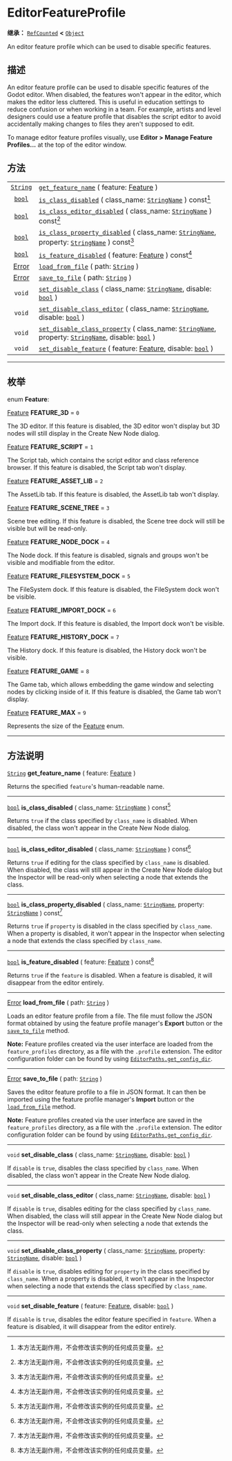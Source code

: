 <!-- ⚠ 请勿编辑本文件 ⚠ -->
<!-- 本文档使用脚本从 WeDot 引擎源码仓库生成。 -->
<!-- 生成脚本：https://github.com/WeDot-Engine/WeDot/tree/master/doc/tools/make_md.py； -->
<!-- 原文件：https://github.com/WeDot-Engine/WeDot/tree/master/doc/classes/EditorFeatureProfile.xml。 -->

<div id="_class_editorfeatureprofile"></div>

# EditorFeatureProfile

**继承：** [`RefCounted`](class_refcounted.md) **<** [`Object`](class_object.md)

An editor feature profile which can be used to disable specific features.

## 描述

An editor feature profile can be used to disable specific features of the Godot editor. When disabled, the features won't appear in the editor, which makes the editor less cluttered. This is useful in education settings to reduce confusion or when working in a team. For example, artists and level designers could use a feature profile that disables the script editor to avoid accidentally making changes to files they aren't supposed to edit.

To manage editor feature profiles visually, use **Editor > Manage Feature Profiles...** at the top of the editor window.

## 方法

|||
|:-:|:--|
| [`String`](class_string.md)       | [`get_feature_name`](class_editorfeatureprofile.md#class_editorfeatureprofile_method_get_feature_name) ( feature: [Feature](#enum_editorfeatureprofile_feature) )                                                                                               |
| [`bool`](class_bool.md)           | [`is_class_disabled`](class_editorfeatureprofile.md#class_editorfeatureprofile_method_is_class_disabled) ( class_name: [`StringName`](class_stringname.md) ) const[^const]                                                                                      |
| [`bool`](class_bool.md)           | [`is_class_editor_disabled`](class_editorfeatureprofile.md#class_editorfeatureprofile_method_is_class_editor_disabled) ( class_name: [`StringName`](class_stringname.md) ) const[^const]                                                                        |
| [`bool`](class_bool.md)           | [`is_class_property_disabled`](class_editorfeatureprofile.md#class_editorfeatureprofile_method_is_class_property_disabled) ( class_name: [`StringName`](class_stringname.md), property: [`StringName`](class_stringname.md) ) const[^const]                     |
| [`bool`](class_bool.md)           | [`is_feature_disabled`](class_editorfeatureprofile.md#class_editorfeatureprofile_method_is_feature_disabled) ( feature: [Feature](#enum_editorfeatureprofile_feature) ) const[^const]                                                                           |
| [Error](#enum_@globalscope_error) | [`load_from_file`](class_editorfeatureprofile.md#class_editorfeatureprofile_method_load_from_file) ( path: [`String`](class_string.md) )                                                                                                                        |
| [Error](#enum_@globalscope_error) | [`save_to_file`](class_editorfeatureprofile.md#class_editorfeatureprofile_method_save_to_file) ( path: [`String`](class_string.md) )                                                                                                                            |
| `void`                            | [`set_disable_class`](class_editorfeatureprofile.md#class_editorfeatureprofile_method_set_disable_class) ( class_name: [`StringName`](class_stringname.md), disable: [`bool`](class_bool.md) )                                                                  |
| `void`                            | [`set_disable_class_editor`](class_editorfeatureprofile.md#class_editorfeatureprofile_method_set_disable_class_editor) ( class_name: [`StringName`](class_stringname.md), disable: [`bool`](class_bool.md) )                                                    |
| `void`                            | [`set_disable_class_property`](class_editorfeatureprofile.md#class_editorfeatureprofile_method_set_disable_class_property) ( class_name: [`StringName`](class_stringname.md), property: [`StringName`](class_stringname.md), disable: [`bool`](class_bool.md) ) |
| `void`                            | [`set_disable_feature`](class_editorfeatureprofile.md#class_editorfeatureprofile_method_set_disable_feature) ( feature: [Feature](#enum_editorfeatureprofile_feature), disable: [`bool`](class_bool.md) )                                                       |

<!-- rst-class:: classref-section-separator -->

---

## 枚举

<div id="_class_enum_editorfeatureprofile_feature"></div>

enum **Feature**: <div id="enum_editorfeatureprofile_feature"></div>

<div id="_class_editorfeatureprofile_constant_feature_3d"></div>

[Feature](#enum_editorfeatureprofile_feature) **FEATURE_3D** = ``0``

The 3D editor. If this feature is disabled, the 3D editor won't display but 3D nodes will still display in the Create New Node dialog.

<div id="_class_editorfeatureprofile_constant_feature_script"></div>

[Feature](#enum_editorfeatureprofile_feature) **FEATURE_SCRIPT** = ``1``

The Script tab, which contains the script editor and class reference browser. If this feature is disabled, the Script tab won't display.

<div id="_class_editorfeatureprofile_constant_feature_asset_lib"></div>

[Feature](#enum_editorfeatureprofile_feature) **FEATURE_ASSET_LIB** = ``2``

The AssetLib tab. If this feature is disabled, the AssetLib tab won't display.

<div id="_class_editorfeatureprofile_constant_feature_scene_tree"></div>

[Feature](#enum_editorfeatureprofile_feature) **FEATURE_SCENE_TREE** = ``3``

Scene tree editing. If this feature is disabled, the Scene tree dock will still be visible but will be read-only.

<div id="_class_editorfeatureprofile_constant_feature_node_dock"></div>

[Feature](#enum_editorfeatureprofile_feature) **FEATURE_NODE_DOCK** = ``4``

The Node dock. If this feature is disabled, signals and groups won't be visible and modifiable from the editor.

<div id="_class_editorfeatureprofile_constant_feature_filesystem_dock"></div>

[Feature](#enum_editorfeatureprofile_feature) **FEATURE_FILESYSTEM_DOCK** = ``5``

The FileSystem dock. If this feature is disabled, the FileSystem dock won't be visible.

<div id="_class_editorfeatureprofile_constant_feature_import_dock"></div>

[Feature](#enum_editorfeatureprofile_feature) **FEATURE_IMPORT_DOCK** = ``6``

The Import dock. If this feature is disabled, the Import dock won't be visible.

<div id="_class_editorfeatureprofile_constant_feature_history_dock"></div>

[Feature](#enum_editorfeatureprofile_feature) **FEATURE_HISTORY_DOCK** = ``7``

The History dock. If this feature is disabled, the History dock won't be visible.

<div id="_class_editorfeatureprofile_constant_feature_game"></div>

[Feature](#enum_editorfeatureprofile_feature) **FEATURE_GAME** = ``8``

The Game tab, which allows embedding the game window and selecting nodes by clicking inside of it. If this feature is disabled, the Game tab won't display.

<div id="_class_editorfeatureprofile_constant_feature_max"></div>

[Feature](#enum_editorfeatureprofile_feature) **FEATURE_MAX** = ``9``

Represents the size of the [Feature](#enum_editorfeatureprofile_feature) enum.

<!-- rst-class:: classref-section-separator -->

---

## 方法说明

<div id="_class_editorfeatureprofile_method_get_feature_name"></div>

[`String`](class_string.md) **get_feature_name** ( feature: [Feature](#enum_editorfeatureprofile_feature) )<div id="class_editorfeatureprofile_method_get_feature_name"></div>

Returns the specified `feature`'s human-readable name.

<!-- rst-class:: classref-item-separator -->

---

<div id="_class_editorfeatureprofile_method_is_class_disabled"></div>

[`bool`](class_bool.md) **is_class_disabled** ( class_name: [`StringName`](class_stringname.md) ) const[^const]<div id="class_editorfeatureprofile_method_is_class_disabled"></div>

Returns `true` if the class specified by `class_name` is disabled. When disabled, the class won't appear in the Create New Node dialog.

<!-- rst-class:: classref-item-separator -->

---

<div id="_class_editorfeatureprofile_method_is_class_editor_disabled"></div>

[`bool`](class_bool.md) **is_class_editor_disabled** ( class_name: [`StringName`](class_stringname.md) ) const[^const]<div id="class_editorfeatureprofile_method_is_class_editor_disabled"></div>

Returns `true` if editing for the class specified by `class_name` is disabled. When disabled, the class will still appear in the Create New Node dialog but the Inspector will be read-only when selecting a node that extends the class.

<!-- rst-class:: classref-item-separator -->

---

<div id="_class_editorfeatureprofile_method_is_class_property_disabled"></div>

[`bool`](class_bool.md) **is_class_property_disabled** ( class_name: [`StringName`](class_stringname.md), property: [`StringName`](class_stringname.md) ) const[^const]<div id="class_editorfeatureprofile_method_is_class_property_disabled"></div>

Returns `true` if `property` is disabled in the class specified by `class_name`. When a property is disabled, it won't appear in the Inspector when selecting a node that extends the class specified by `class_name`.

<!-- rst-class:: classref-item-separator -->

---

<div id="_class_editorfeatureprofile_method_is_feature_disabled"></div>

[`bool`](class_bool.md) **is_feature_disabled** ( feature: [Feature](#enum_editorfeatureprofile_feature) ) const[^const]<div id="class_editorfeatureprofile_method_is_feature_disabled"></div>

Returns `true` if the `feature` is disabled. When a feature is disabled, it will disappear from the editor entirely.

<!-- rst-class:: classref-item-separator -->

---

<div id="_class_editorfeatureprofile_method_load_from_file"></div>

[Error](#enum_@globalscope_error) **load_from_file** ( path: [`String`](class_string.md) )<div id="class_editorfeatureprofile_method_load_from_file"></div>

Loads an editor feature profile from a file. The file must follow the JSON format obtained by using the feature profile manager's **Export** button or the [`save_to_file`](class_editorfeatureprofile.md#class_editorfeatureprofile_method_save_to_file) method.

 **Note:** Feature profiles created via the user interface are loaded from the `feature_profiles` directory, as a file with the `.profile` extension. The editor configuration folder can be found by using [`EditorPaths.get_config_dir`](class_editorpaths.md#class_editorpaths_method_get_config_dir).

<!-- rst-class:: classref-item-separator -->

---

<div id="_class_editorfeatureprofile_method_save_to_file"></div>

[Error](#enum_@globalscope_error) **save_to_file** ( path: [`String`](class_string.md) )<div id="class_editorfeatureprofile_method_save_to_file"></div>

Saves the editor feature profile to a file in JSON format. It can then be imported using the feature profile manager's **Import** button or the [`load_from_file`](class_editorfeatureprofile.md#class_editorfeatureprofile_method_load_from_file) method.

 **Note:** Feature profiles created via the user interface are saved in the `feature_profiles` directory, as a file with the `.profile` extension. The editor configuration folder can be found by using [`EditorPaths.get_config_dir`](class_editorpaths.md#class_editorpaths_method_get_config_dir).

<!-- rst-class:: classref-item-separator -->

---

<div id="_class_editorfeatureprofile_method_set_disable_class"></div>

`void` **set_disable_class** ( class_name: [`StringName`](class_stringname.md), disable: [`bool`](class_bool.md) )<div id="class_editorfeatureprofile_method_set_disable_class"></div>

If `disable` is `true`, disables the class specified by `class_name`. When disabled, the class won't appear in the Create New Node dialog.

<!-- rst-class:: classref-item-separator -->

---

<div id="_class_editorfeatureprofile_method_set_disable_class_editor"></div>

`void` **set_disable_class_editor** ( class_name: [`StringName`](class_stringname.md), disable: [`bool`](class_bool.md) )<div id="class_editorfeatureprofile_method_set_disable_class_editor"></div>

If `disable` is `true`, disables editing for the class specified by `class_name`. When disabled, the class will still appear in the Create New Node dialog but the Inspector will be read-only when selecting a node that extends the class.

<!-- rst-class:: classref-item-separator -->

---

<div id="_class_editorfeatureprofile_method_set_disable_class_property"></div>

`void` **set_disable_class_property** ( class_name: [`StringName`](class_stringname.md), property: [`StringName`](class_stringname.md), disable: [`bool`](class_bool.md) )<div id="class_editorfeatureprofile_method_set_disable_class_property"></div>

If `disable` is `true`, disables editing for `property` in the class specified by `class_name`. When a property is disabled, it won't appear in the Inspector when selecting a node that extends the class specified by `class_name`.

<!-- rst-class:: classref-item-separator -->

---

<div id="_class_editorfeatureprofile_method_set_disable_feature"></div>

`void` **set_disable_feature** ( feature: [Feature](#enum_editorfeatureprofile_feature), disable: [`bool`](class_bool.md) )<div id="class_editorfeatureprofile_method_set_disable_feature"></div>

If `disable` is `true`, disables the editor feature specified in `feature`. When a feature is disabled, it will disappear from the editor entirely.

[^virtual]: 本方法通常需要用户覆盖才能生效。
[^const]: 本方法无副作用，不会修改该实例的任何成员变量。
[^vararg]: 本方法除了能接受在此处描述的参数外，还能够继续接受任意数量的参数。
[^constructor]: 本方法用于构造某个类型。
[^static]: 调用本方法无需实例，可直接使用类名进行调用。
[^operator]: 本方法描述的是使用本类型作为左操作数的有效运算符。
[^bitfield]: 这个值是由下列位标志构成位掩码的整数。
[^void]: 无返回值。
